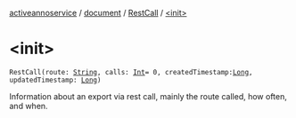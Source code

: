 [activeannoservice](../../index.md) / [document](../index.md) / [RestCall](index.md) / [&lt;init&gt;](./-init-.md)

# &lt;init&gt;

`RestCall(route: `[`String`](https://kotlinlang.org/api/latest/jvm/stdlib/kotlin/-string/index.html)`, calls: `[`Int`](https://kotlinlang.org/api/latest/jvm/stdlib/kotlin/-int/index.html)` = 0, createdTimestamp: `[`Long`](https://kotlinlang.org/api/latest/jvm/stdlib/kotlin/-long/index.html)`, updatedTimestamp: `[`Long`](https://kotlinlang.org/api/latest/jvm/stdlib/kotlin/-long/index.html)`)`

Information about an export via rest call, mainly the route called, how often, and when.

